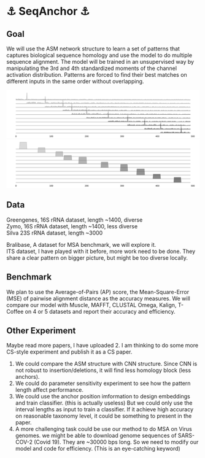 # :anchor: SeqAnchor :anchor:

## Goal
We will use the ASM network structure to learn a set of patterns that captures biological sequence homology and use the model to do multiple sequence alignment. The model will be trained in an unsupervised way by manipulating the 3rd and 4th standardized moments of the channel activation distribution. Patterns are forced to find their best matches on different inputs in the same order without overlapping.

![Test Image 1](gray_spike.png)
![Test Image 1](gray_anchor.png)

## Data
Greengenes, 16S rRNA dataset, length ~1400, diverse<br />
Zymo, 16S rRNA dataset, length ~1400, less diverse<br />
Silva 23S rRNA dataset, length ~3000<br />

Bralibase, A dataset for MSA benchmark, we will explore it.<br />
ITS dataset, I have played with it before, more work need to be done. They share a clear pattern on bigger picture, but might be too diverse locally.<br />

## Benchmark
We plan to use the Average-of-Pairs (AP) score, the Mean-Square-Error (MSE) of pairwise alignment distance as the accuracy measures. We will compare our model with Muscle, MAFFT, CLUSTAL Omega, Kalign, T-Coffee on 4 or 5 datasets and report their accuracy and efficiency.

## Other Experiment
Maybe read more papers, I have uploaded 2. I am thinking to do some more CS-style experiment and publish it as a CS paper. <br />
1. We could compare the ASM structure with CNN structure. Since CNN is not robust to insertion/deletions, it will find less homology block (less anchors).<br />
2. We could do parameter sensitivity experiment to see how the pattern length affect performance.
3. We could use the anchor position imformation to design embeddings and train classifier. (this is actually useless) But we could only use the interval lengths as input to train a classifier. If it achieve high accuracy on reasonable taxonomy level, it could be something to present in the paper.
4. A more challenging task could be use our method to do MSA on Virus genomes. we might be able to download genome sequences of SARS-COV-2 (Covid 19). They are ~30000 bps long. So we need to modify our model and code for efficiency. (This is an eye-catching keyword)
